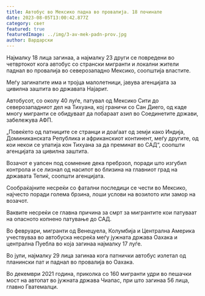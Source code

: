 ```yaml
---
title: Автобус во Мексико падна во провалија. 18 починале
date: 2023-08-05T13:00:42.877Z
category: свет
featured: true
featuredImage: ../img/3-av-mek-padn-prov.jpg
author: Вардарски
---
```

Најмалку 18 лица загинаа, а најмалку 23 други се повредени во четвртокот кога автобус со странски мигранти и локални жители паднал во провалија во северозападно Мексико, соопштија властите.

Меѓу загинатите има и тројца малолетници, јавува агенцијата за цивилна заштита во државата Најарит.

Автобусот, со околу 40 луѓе, патувал од Мексико Сити до северозападниот дел на Тихуана, кој граничи со Сан Диего, од каде многу мигранти се обидуваат да побараат азил во Соединетите држави, забележува АФП.

„Повеќето од патниците се странци и доаѓаат од земји како Индија, Доминиканската Република и африканскиот континент, меѓу другите, од кои некои се упатија кон Тихуана за да преминат во САД“, соопшти агенцијата за цивилна заштита.

Возачот е уапсен под сомнение дека пребрзол, поради што изгубил контрола и се лизнал од насипот во близина на главниот град на државата Тепиќ, соопшти агенцијата.

Сообраќајните несреќи со фатални последици се чести во Мексико, најчесто поради голема брзина, лоши услови на возилото или замор на возачот.

Ваквите несреќи се главна причина за смрт за мигрантите кои патуваат на опасното копнено патување до САД.

Во февруари, мигранти од Венецуела, Колумбија и Централна Америка учествуваа во автобуска несреќа меѓу јужната држава Оахака и централна Пуебла во која загинаа најмалку 17 луѓе.

Во јули, најмалку 29 лица загинаа кога патнички автобус излетал од планински пат и паднал во провалија во Оахака.

Во декември 2021 година, приколка со 160 мигранти удри во пешачки мост на автопат во јужната држава Чиапас, при што загинаа 56 лица, главно Гватемалци.